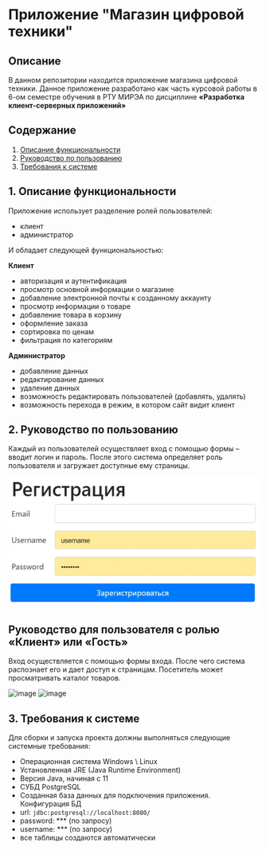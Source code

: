 # Приложение "Магазин цифровой техники"


## Описание
В данном репозитории находится приложение магазина цифровой техники. Данное приложение разработано как часть курсовой работы в 6-ом семестре обучения в РТУ МИРЭА по дисциплине **«Разработка клиент-серверных приложений»**

## Содержание
1. [Описание функциональности](#task0)
2. [Руководство по пользованию](#task1)
3. [Требования к системе](#task2)

## <a name="task0"></a> 1. Описание функциональности

Приложение использует разделение ролей пользователей:
- клиент
- администратор

И обладает следующей функциональностью:

**Клиент**
- авторизация и аутентификация
- просмотр основной информации о магазине
- добавление электронной почты к созданному аккаунту
- просмотр информации о товаре
- добавление товара в корзину
- оформление заказа
- сортировка по ценам
- фильтрация по категориям

**Администратор**
- добавление данных
- редактирование данных
- удаление данных
- возможность редактировать пользователей (добавлять, удалять)
- возможность перехода в режим, в котором сайт видит клиент

## <a name="task1"></a> 2. Руководство по пользованию

Каждый из пользователей осуществляет вход с помощью формы – вводит логин и пароль. После этого система определяет роль пользователя и загружает доступные ему страницы.

![image](https://raw.githubusercontent.com/NIKKELK/RKSP_Course-Project-2023/main/1.jpg)


## Руководство для пользователя с ролью «Клиент» или «Гость»

Вход осуществляется с помощью формы входа. После чего система распознает его и дает доступ к страницам. Посетитель может просматривать каталог товаров.


![image](https://user-images.githubusercontent.com/47516839/173169862-bad9cd1c-c789-4772-a435-102650d4bdee.png)
![image](https://user-images.githubusercontent.com/47516839/173169883-89e77d29-8132-4b4c-8e6b-b61fb407ccbb.png)

## <a name="task2"></a> 3. Требования к системе

Для сборки и запуска проекта должны выполняться следующие системные требования:
-	Операционная система Windows \ Linux
-	Установленная JRE (Java Runtime Environment)
-	Версия Java, начиная с 11
-	СУБД PostgreSQL
-	Созданная база данных для подключения приложения. Конфигурация БД
  - url: `jdbc:postgresql://localhost:8080/`
  - password: *** (по запросу)
  - username: *** (по запросу)
  - все таблицы создаются автоматически
